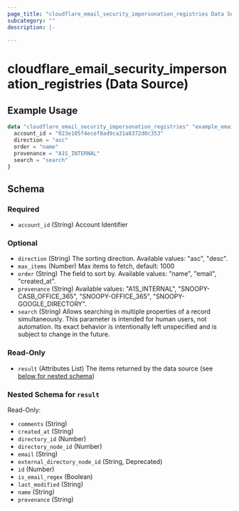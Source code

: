 ```yaml
---
page_title: "cloudflare_email_security_impersonation_registries Data Source - Cloudflare"
subcategory: ""
description: |-
  
---
```


# cloudflare_email_security_impersonation_registries (Data Source)



## Example Usage

```terraform
data "cloudflare_email_security_impersonation_registries" "example_email_security_impersonation_registries" {
  account_id = "023e105f4ecef8ad9ca31a8372d0c353"
  direction = "asc"
  order = "name"
  provenance = "A1S_INTERNAL"
  search = "search"
}
```

<!-- schema generated by tfplugindocs -->
## Schema

### Required

- `account_id` (String) Account Identifier

### Optional

- `direction` (String) The sorting direction.
Available values: "asc", "desc".
- `max_items` (Number) Max items to fetch, default: 1000
- `order` (String) The field to sort by.
Available values: "name", "email", "created_at".
- `provenance` (String) Available values: "A1S_INTERNAL", "SNOOPY-CASB_OFFICE_365", "SNOOPY-OFFICE_365", "SNOOPY-GOOGLE_DIRECTORY".
- `search` (String) Allows searching in multiple properties of a record simultaneously.
This parameter is intended for human users, not automation. Its exact
behavior is intentionally left unspecified and is subject to change
in the future.

### Read-Only

- `result` (Attributes List) The items returned by the data source (see [below for nested schema](#nestedatt--result))

<a id="nestedatt--result"></a>
### Nested Schema for `result`

Read-Only:

- `comments` (String)
- `created_at` (String)
- `directory_id` (Number)
- `directory_node_id` (Number)
- `email` (String)
- `external_directory_node_id` (String, Deprecated)
- `id` (Number)
- `is_email_regex` (Boolean)
- `last_modified` (String)
- `name` (String)
- `provenance` (String)


